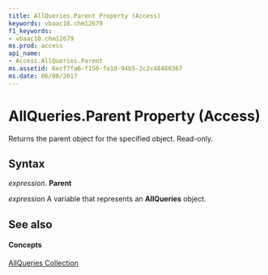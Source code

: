 ```yaml
---
title: AllQueries.Parent Property (Access)
keywords: vbaac10.chm12679
f1_keywords:
- vbaac10.chm12679
ms.prod: access
api_name:
- Access.AllQueries.Parent
ms.assetid: 6ecf7fa6-f150-fa1d-94b5-2c2c48480367
ms.date: 06/08/2017
---
```



# AllQueries.Parent Property (Access)

Returns the parent object for the specified object. Read-only.


## Syntax

 _expression_. **Parent**

 _expression_ A variable that represents an **AllQueries** object.


## See also


#### Concepts


[AllQueries Collection](allqueries-object-access.md)

